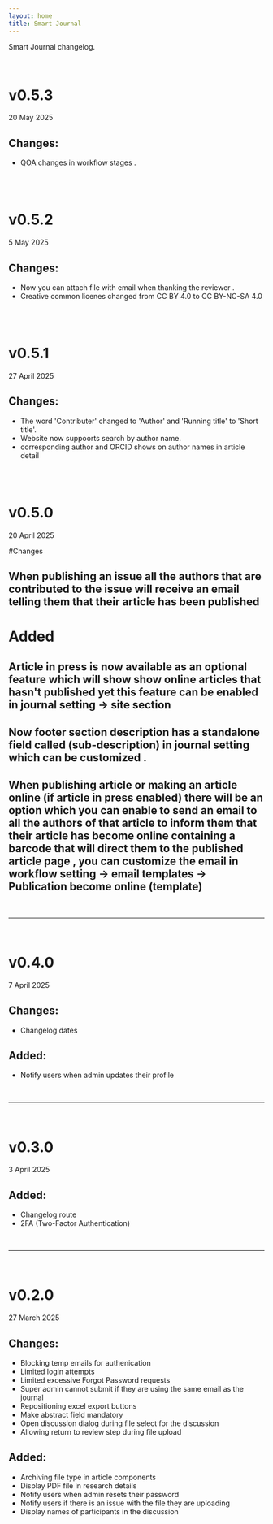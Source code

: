 ```yaml
---
layout: home
title: Smart Journal
---
```


Smart Journal changelog.



<br/>

# v0.5.3

20 May 2025

## Changes:
 * QOA changes in workflow stages .

<br/>

<br/>

# v0.5.2

5 May 2025

## Changes:
 * Now you can attach  file with email when thanking the reviewer .
 * Creative common licenes changed from CC BY 4.0 to CC BY-NC-SA 4.0


<br/>

<br/>

# v0.5.1

27 April 2025

## Changes:
 * The word 'Contributer' changed to 'Author' and 'Running title' to 'Short title'.
 * Website now suppoorts search by author name.
 * corresponding author and ORCID shows on author names in article detail

<br/>

<br/>

# v0.5.0

20 April 2025


#Changes

## When publishing an issue all the authors that are contributed to the issue will receive an email telling them that their article has been published 

# Added

## Article in press is now available as an optional feature which will show show online articles that hasn't published yet this feature can be enabled in journal setting -> site section 

## Now footer section description has a standalone field called (sub-description) in journal setting which can be customized .

## When publishing article or making an article online (if article in press enabled) there will be an option which you can enable to send an email to all the authors of that article to inform them that their article has become online containing a barcode that will direct them to the published article page , you can customize the email in workflow setting -> email templates -> Publication become online (template)

<br/>

---

<br/>

# v0.4.0

7 April 2025

## Changes:
 * Changelog dates

## Added:
 * Notify users when admin updates their profile

<br/>

---

<br/>


# v0.3.0

3 April 2025

## Added:
 * Changelog route
 * 2FA (Two-Factor Authentication)


<br/>

---

<br/>

# v0.2.0

27 March 2025

## Changes:
 * Blocking temp emails for authenication
 * Limited login attempts
 * Limited excessive Forgot Password requests
 * Super admin cannot submit if they are using the same email as the journal
 * Repositioning excel export buttons
 * Make abstract field mandatory
 * Open discussion dialog during file select for the discussion
 * Allowing return to review step during file upload

## Added:
 * Archiving file type in article components
 * Display PDF file in research details
 * Notify users when admin resets their password
 * Notify users if there is an issue with the file they are uploading
 * Display names of participants in the discussion
